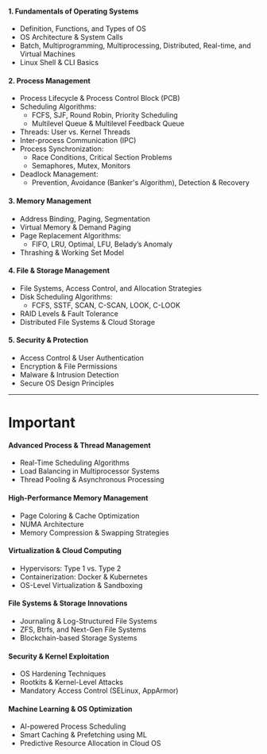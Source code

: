 #### **1. Fundamentals of Operating Systems**

- Definition, Functions, and Types of OS
- OS Architecture & System Calls
- Batch, Multiprogramming, Multiprocessing, Distributed, Real-time, and Virtual Machines
- Linux Shell & CLI Basics

#### **2. Process Management**

- Process Lifecycle & Process Control Block (PCB)
- Scheduling Algorithms:
    - FCFS, SJF, Round Robin, Priority Scheduling
    - Multilevel Queue & Multilevel Feedback Queue
- Threads: User vs. Kernel Threads
- Inter-process Communication (IPC)
- Process Synchronization:
    - Race Conditions, Critical Section Problems
    - Semaphores, Mutex, Monitors
- Deadlock Management:
    - Prevention, Avoidance (Banker's Algorithm), Detection & Recovery

#### **3. Memory Management**

- Address Binding, Paging, Segmentation
- Virtual Memory & Demand Paging
- Page Replacement Algorithms:
    - FIFO, LRU, Optimal, LFU, Belady’s Anomaly
- Thrashing & Working Set Model

#### **4. File & Storage Management**

- File Systems, Access Control, and Allocation Strategies
- Disk Scheduling Algorithms:
    - FCFS, SSTF, SCAN, C-SCAN, LOOK, C-LOOK
- RAID Levels & Fault Tolerance
- Distributed File Systems & Cloud Storage

#### **5. Security & Protection**

- Access Control & User Authentication
- Encryption & File Permissions
- Malware & Intrusion Detection
- Secure OS Design Principles

---

# Important

#### **Advanced Process & Thread Management**

- Real-Time Scheduling Algorithms
- Load Balancing in Multiprocessor Systems
- Thread Pooling & Asynchronous Processing

#### **High-Performance Memory Management**

- Page Coloring & Cache Optimization
- NUMA Architecture
- Memory Compression & Swapping Strategies

#### **Virtualization & Cloud Computing**

- Hypervisors: Type 1 vs. Type 2
- Containerization: Docker & Kubernetes
- OS-Level Virtualization & Sandboxing

#### **File Systems & Storage Innovations**

- Journaling & Log-Structured File Systems
- ZFS, Btrfs, and Next-Gen File Systems
- Blockchain-based Storage Systems

#### **Security & Kernel Exploitation**

- OS Hardening Techniques
- Rootkits & Kernel-Level Attacks
- Mandatory Access Control (SELinux, AppArmor)

#### **Machine Learning & OS Optimization**

- AI-powered Process Scheduling
- Smart Caching & Prefetching using ML
- Predictive Resource Allocation in Cloud OS